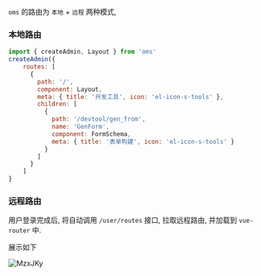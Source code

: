 
`oms` 的路由为 `本地` + `远程` 两种模式, 

### 本地路由

```js
import { createAdmin, Layout } from 'oms'
createAdmin({
    routes: [
      {
        path: '/',
        component: Layout,
        meta: { title: '开发工具', icon: 'el-icon-s-tools' },
        children: [
          {
            path: '/devtool/gen_from',
            name: 'GenForm',
            component: FormSchema,
            meta: { title: '表单构建', icon: 'el-icon-s-tools' }
          }
        ]
      }
    ]
}
```

### 远程路由

用户登录完成后, 将自动调用 `/user/routes` 接口, 拉取远程路由, 并加载到 `vue-router` 中.

展示如下

![MzxJKy](https://gitee.com/daodao97/asset/raw/master/imgs/MzxJKy.png ':size=30%')
